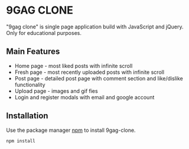 # 9GAG CLONE

"9gag clone" is single page application build with JavaScript and jQuery. Only for educational purposes.

## Main Features

- Home page - most liked posts with infinite scroll
- Fresh page - most recently uploaded posts with infinite scroll
- Post page - detailed post page with comment section and like/dislike functionality 
- Upload page - images and gif fies
- Login and register modals with email and google account

## Installation

Use the package manager [npm](https://www.npmjs.com/) to install 9gag-clone.

```bash
npm install
```
